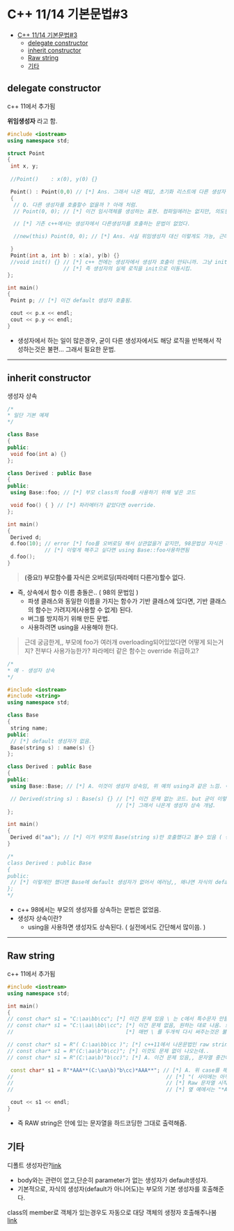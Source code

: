# C++ 11/14 기본문법#3

- [C++ 11/14 기본문법#3](#c-1114-기본문법3)
  - [delegate constructor](#delegate-constructor)
  - [inherit constructor](#inherit-constructor)
  - [Raw string](#raw-string)
  - [기타](#기타)

## delegate constructor

c++ 11에서 추가됨

**위임생성자** 라고 함.

```cpp
#include <iostream>
using namespace std;

struct Point
{
 int x, y;
 
 //Point()    : x(0), y(0) {}

 Point() : Point(0,0) // [*] Ans. 그래서 나온 해답, 초기화 리스트에 다른 생성자 써주면 된다. 이게 위임생성자
 {
  // Q. 다른 생성자를 호출할수 없을까 ? 아래 처럼.
  // Point(0, 0); // [*] 이건 임시객체를 생성하는 표현. 컴파일에러는 없지만, 의도한대로 다른 생성자를 호출한것은 아님.

  // [*] 기존 c++에서는 생성자에서 다른생성자를 호출하는 문법이 없었다.

  //new(this) Point(0, 0); // [*] Ans. 사실 위임생성자 대신 이렇게도 가능, 근데 이건 가독성이 떨어짐.

 }
 Point(int a, int b) : x(a), y(b) {}
 //void init() {} // [*] c++ 전에는 생성자에서 생성자 호출이 안되니까. 그냥 init함수 만들어서 생성자들 안에서 호출하게끔함
                  // [*] 즉 생성자의 실제 로직을 init으로 이동시킴.
};

int main()
{
 Point p; // [*] 이건 default 생성자 호출됨.

 cout << p.x << endl;
 cout << p.y << endl;
}
```

- 생성자에서 하는 일이 많은경우, 굳이 다른 생성자에서도 해당 로직을 반복해서 작성하는것은 불편... 그래서 필요한 문법.

-----

## inherit constructor

생성자 상속

```cpp
/*
* 일단 기본 예제
*/

class Base
{
public:
 void foo(int a) {}
};

class Derived : public Base
{
public:
 using Base::foo; // [*] 부모 class의 foo를 사용하기 위해 넣은 코드

 void foo() { } // [*] 파라메터가 같았다면 override.
};

int main()
{
 Derived d;
 d.foo(10); // error [*] foo를 오버로딩 해서 상관없을거 같지만, 98문법상 자식은 부모함수 오버로딩이 안됨 (즉 부모 foo는 못부름 )
            // [*] 이렇게 해주고 싶다면 using Base::foo사용하면됨
 d.foo();
}
```

> **(중요!)  부모함수를 자식은 오버로딩(파라메터 다른거)할수 없다.**

- 즉, 상속에서 함수 이름 충돌은.. ( 98의 문법임 )
  - 파생 클래스와 동일한 이름을 가지는 함수가 기반 클래스에 있다면, 기반 클래스의 함수는 가려지게(사용할 수 없게) 된다.
  - 버그를 방지하기 위해 만든 문법.
  - 사용하려면 using을 사용해야 한다.

> 근데 궁금한게,, 부모에 foo가 여러개 overloading되어있었다면 어떻게 되는거지? 전부다 사용가능한가?  파라메터 같은 함수는 override 취급하고?

```cpp
/*
* 예 - 생성자 상속
*/

#include <iostream>
#include <string>
using namespace std;

class Base
{
 string name;
public:
 // [*] default 생성자가 없음. 
 Base(string s) : name(s) {}
};

class Derived : public Base
{
public:
 using Base::Base; // [*] A. 이것이 생성자 상속임, 위 예의 using과 같은 느낌. 이렇게 하면 부모의 Base(string s)를 사용할 수 있는거임.

 // Derived(string s) : Base(s) {} // [*] 이건 문제 없는 코드. but 굳이 이렇게 해야 하나? 짜피 자식 생성자는 하는일이 없는데?
                                   // [*] 그래서 나온게 생성자 상속 개념.
};

int main()
{
 Derived d("aa"); // [*] 이거 부모의 Base(string s)만 호출했다고 볼수 있음 ( 생성자도 함수느낌으로.. )
}

/*
class Derived : public Base
{
public:
 // [*] 이렇게만 했다면 Base에 default 생성자가 없어서 에러남,, 왜냐면 자식의 default 생성자에서는 부모의 default 생성자를 호출하니까.
};
*/
```

- c++ 98에서는 부모의 생성자를 상속하는 문법은 없었음.
- 생성자 상속이란?
  - using을 사용하면 생성자도 상속된다. ( 실전에서도 간단해서 많이씀. )

-----

## Raw string

c++ 11에서 추가됨

```cpp
#include <iostream>
using namespace std;

int main()
{
// const char* s1 = "C:\aa\bb\cc"; [*] 이건 문제 있음 \ 는 c에서 특수문자 만들때 쓰는거잖아. \n 처럼, 즉 옆꺼는 \a 처리됨
// const char* s1 = "C:\\aa\\bb\\cc"; [*] 이건 문제 없음, 원하는 대로 나옴. 보통 디렉토리 경로나, 정규 표현식에서 이런 문자열 필요한데
//                                    [*] 매번 \ 를 두개씩 다시 써주는것은 불편.;                  

// const char* s1 = R"( C:\aa\bb\cc )"; [*] c++11에서 나온문법인 raw string - "( 는 문자열 시작, )" 는 문자열 끝을 나타냄
// const char* s1 = R"(C:\aa\b"b\cc)"; [*] 이것도 문제 없이 나오는데.. 
// const char* s1 = R"(C:\aa\b)"b\cc)"; [*] A. 이건 문제 있음,, 문자열 중간에 )" 가 있어서.. 중간을 문자열의 끝으로 인식해서 컴파일 에러남.

 const char* s1 = R"*AAA**(C:\aa\b)"b\cc)*AAA**"; // [*] A. 위 case를 해결한 코드
//                                                 // [*] "( 사이에는 아무 문자열을 넣을수 있고 이거랑 )"랑 페어가 맞으면
//                                                 // [*] Raw 문자열 시작과 끝 indicator를 재정의 할수 있음
//                                                 // [*] 옆 예에서는 "*AAA**( 가 시작, )*AAA**"가 끝

 cout << s1 << endl;
}
```

- 즉 RAW string은 안에 있는 문자열을 하드코딩한 그대로 출력해줌.


## 기타

디폴트 생성자란?[link][1]  
- body와는 관련이 없고,단순히 parameter가 없는 생성자가 default생성자.
- 기본적으로, 자식의 생성자(default가 아니어도)는 부모의 기본 생성자를 호출해준다. 

class의 member로 객체가 있는경우도 자동으로 대당 객체의 생정자 호출해주나봄 [link][2]

[1]: https://boycoding.tistory.com/244
[2]: https://stackoverflow.com/questions/120876/what-are-the-rules-for-calling-the-base-class-constructor
